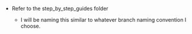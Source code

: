- Refer to the step_by_step_guides folder

  - I will be naming this similar to whatever branch naming convention I choose.
